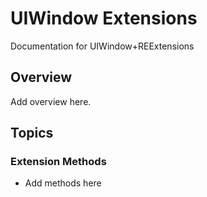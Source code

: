 # UIWindow Extensions

Documentation for UIWindow+REExtensions

## Overview

Add overview here.

## Topics

### Extension Methods

- Add methods here